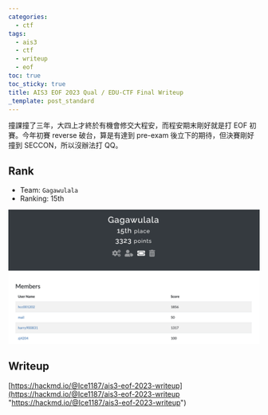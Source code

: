 ```yaml
---
categories:
  - ctf
tags:
  - ais3
  - ctf
  - writeup
  - eof
toc: true
toc_sticky: true
title: AIS3 EOF 2023 Qual / EDU-CTF Final Writeup
_template: post_standard
---
```


撞課撞了三年，大四上才終於有機會修交大程安，而程安期末剛好就是打 EOF 初賽。今年初賽 reverse 破台，算是有達到 pre-exam 後立下的期待，但決賽剛好撞到 SECCON，所以沒辦法打 QQ。

## Rank

- Team: `Gagawulala`
- Ranking: 15th

![](/assets/images/ais3-eof-2023-qual.png)

## Writeup

[https://hackmd.io/@Ice1187/ais3-eof-2023-writeup](https://hackmd.io/@Ice1187/ais3-eof-2023-writeup "https://hackmd.io/@Ice1187/ais3-eof-2023-writeup")
